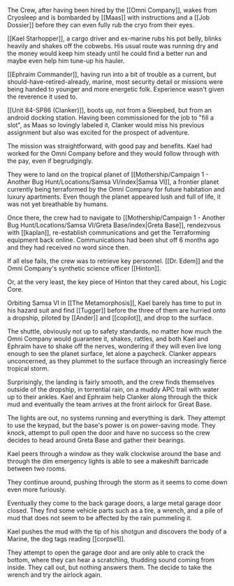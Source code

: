 The Crew, after having been hired by the [[Omni Company]], wakes from Cryosleep and is bombarded by [[Maas]] with instructions and a [[Job Dossier]] before they can even fully rub the cryo from their eyes.

[[Kael Starhopper]], a cargo driver and ex-marine rubs his pot belly, blinks heavily and shakes off the cobwebs. His usual route was running dry and the money would keep him steady until he could find a better run and maybe even help him tune-up his hauler.

[[Ephraim Commander]], having run into a bit of trouble as a current, but should-have-retired-already, marine, most security detail or missions were being handed to younger and more energetic folk. Experience wasn't given the reverence it used to.

[[Unit 84-SP86 (Clanker)]], boots up, not from a Sleepbed, but from an android docking station. Having been commissioned for the job to "fill a slot", as Maas so lovingly labeled it, Clanker would miss his previous assignment but also was excited for the prospect of adventure.

The mission was straightforward, with good pay and benefits. Kael had worked for the Omni Company before and they would follow through with the pay, even if begrudgingly.

They were to land on the tropical planet of [[Mothership/Campaign 1 - Another Bug Hunt/Locations/Samsa VI/index|Samsa VI]], a frontier planet currently being terraformed by the Omni Company for future habitation and luxury apartments. Even though the planet appeared lush and full of life, it was not yet breathable by humans. 

Once there, the crew had to navigate to [[Mothership/Campaign 1 - Another Bug Hunt/Locations/Samsa VI/Greta Base/index|Greta Base]], rendezvous with [[kaplan]], re-establish communications and get the Terraforming equipment back online. Communications had been shut off 6 months ago and they had received no word since then.

If all else fails, the crew was to retrieve key personnel. [[Dr. Edem]] and the Omni Company's synthetic science officer [[Hinton]].

Or, at the very least, the key piece of Hinton that they cared about, his Logic Core.

Orbiting Samsa VI in [[The Metamorphosis]], Kael barely has time to put in his hazard suit and find [[Tugger]] before the three of them are hurried onto a dropship, piloted by [[Ander]] and [[copilot]], and drop to the surface.

The shuttle, obviously not up to safety standards, no matter how much the Omni Company would guarantee it, shakes, rattles, and both Kael and Ephraim have to shake off the nerves, wondering if they will even live long enough to see the planet surface, let alone a paycheck. Clanker appears unconcerned, as they plummet to the surface through an increasingly fierce tropical storm.

Surprisingly, the landing is fairly smooth, and the crew finds themselves outside of the dropship, in torrential rain, on a muddy APC trail with water up to their ankles. Kael and Ephraim help Clanker along through the thick mud and eventually the team arrives at the front airlock for Great Base.

The lights are out, no systems running and everything is dark. They attempt to use the keypad, but the base's power is on power-saving mode. They knock, attempt to pull open the door and have no success so the crew decides to head around Greta Base and gather their bearings.

Kael peers through a window as they walk clockwise around the base and through the dim emergency lights is able to see a makeshift barricade between two rooms.

They continue around, pushing through the storm as it seems to come down even more furiously.

Eventually they come to the back garage doors, a large metal garage door closed. They find some vehicle parts such as a tire, a wrench, and a pile of mud that does not seem to be affected by the rain pummeling it.

Kael pushes the mud with the tip of his shotgun and discovers the body of a Marine, the dog tags reading [[corpse1]].

They attempt to open the garage door and are only able to crack the bottom, where they can hear a scratching, thudding sound coming from inside. They call out, but nothing answers them. The decide to take the wrench and try the airlock again.

